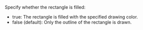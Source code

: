Specify whether the rectangle is filled:

- true: The rectangle is filled with the specified drawing color.
- false (default): Only the outline of the rectangle is drawn.